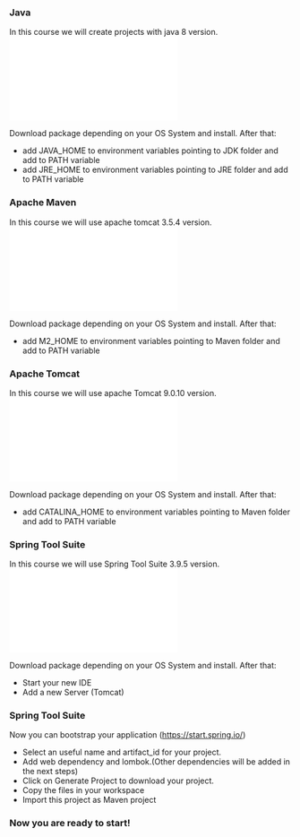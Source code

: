 ### Java
In this course we will create projects with java 8 version.
[![image](installation.md)](https://www.oracle.com/technetwork/java/javase/downloads/jdk8-downloads-2133151.html)

Download package depending on your OS System and install. After that:
  - add JAVA_HOME to environment variables pointing to JDK folder and add to PATH variable
  - add JRE_HOME to environment variables pointing to JRE folder and add to PATH variable
  
### Apache Maven
In this course we will use apache tomcat 3.5.4 version.
[![image](installation.md)](https://maven.apache.org/download.cgi)

Download package depending on your OS System and install. After that:
  - add M2_HOME to environment variables pointing to Maven folder and add to PATH variable
  
### Apache Tomcat
In this course we will use apache Tomcat 9.0.10 version.
[![image](installation.md)](https://archive.apache.org/dist/tomcat/tomcat-9/)

Download package depending on your OS System and install. After that:
  - add CATALINA_HOME to environment variables pointing to Maven folder and add to PATH variable 
  
### Spring Tool Suite

In this course we will use Spring Tool Suite 3.9.5 version.
[![image](installation.md)](https://spring.io/blog/2018/07/05/spring-tool-suite-3-9-5-released)

Download package depending on your OS System and install. After that:
  - Start your new IDE
  - Add a new Server (Tomcat)
  
### Spring Tool Suite  

Now you can bootstrap your application (https://start.spring.io/)
  - Select an useful name and artifact_id for your project.
  - Add web dependency and lombok.(Other dependencies will be added in the next steps)
  - Click on Generate Project to download your project.
  - Copy the files in your workspace
  - Import this project as Maven project
  
  ### Now you are ready to start!

